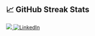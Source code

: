 
## 📈 GitHub Streak Stats

<!-- GitHub Readme Streak Stats - https://github.com/DenverCoder1/github-readme-streak-stats -->
<a href="https://github.com/tinomhishi/github-readme-streak-stats">
    <img src="https://github-readme-streak-stats.herokuapp.com/?user=tinomhishi&theme=dark"/>
</a>


<!-- LinkedIn Logo - https://simpleicons.org/ -->
<a href="https://www.linkedin.com/in//tinotenda-mhishi-723965102/">
    <img alt="LinkedIn" src="https://img.shields.io/badge/LinkedIn-%230077B5.svg?&style=for-the-badge&logo=linkedin&logoColor=white"/>
</a>
